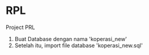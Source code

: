 # RPL

Project PRL

1. Buat Database dengan nama 'koperasi_new'
2. Setelah itu, import file database 'koperasi_new.sql'
